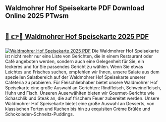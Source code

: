 ## Waldmohrer Hof Speisekarte PDF Download Online 2025 PTwsm

# <h2><a href="http://gc9u0o4.nevu.top/?p=Waldmohrer+Hof+Speisekarte">🔗 👉🔴 Waldmohrer Hof Speisekarte 2025 PDF</a></h2>

[![Waldmohrer Hof Speisekarte 2025 PDF](https://i.imgur.com/dBaPXMq.png)](http://gc9u0o4.nevu.top/?p=Waldmohrer+Hof+Speisekarte)
Die Waldmohrer Hof Speisekarte ist nicht mehr nur eine Liste von Gerichten, die in einem Restaurant oder Café angeboten werden, sondern auch eine Gelegenheit für Sie, ein leckeres und für Sie passendes Gericht zu wählen. Wenn Sie etwas Leichtes und Frisches suchen, empfehlen wir Ihnen, unsere Salate aus dem speziellen Salatbereich auf der Waldmohrer Hof Speisekarte unserer Cafeteria zu probieren. Für Fleischliebhaber bietet unsere Waldmohrer Hof Speisekarte eine große Auswahl an Gerichten: Rindfleisch, Schweinefleisch, Huhn und Fisch. Unseren Auserwählten bieten wir Gourmet-Gerichte wie Schaschlik und Steak an, die auf frischem Feuer zubereitet werden. Unsere Waldmohrer Hof Speisekarte bietet eine große Auswahl an Desserts, von klassischen Torten und Kuchen bis hin zu exquisiten Crème Brûlée und Schokoladen-Schneitz-Puddings.
